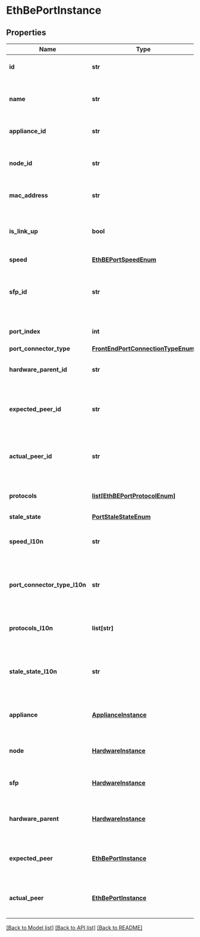 # EthBePortInstance

## Properties
Name | Type | Description | Notes
------------ | ------------- | ------------- | -------------
**id** | **str** | Unique identifier of the Ethernet Backend port. | [optional] 
**name** | **str** | Name of the Ethernet Backend port.  This property supports case-insensitive filtering. | [optional] 
**appliance_id** | **str** | Unique identifier of the appliance containing the port. | [optional] 
**node_id** | **str** | Unique identifier of the hardware instance of type &#39;Node&#39; containing the port. | [optional] 
**mac_address** | **str** | The MAC address of the Ethernet Backend port. | [optional] 
**is_link_up** | **bool** | Indicates whether the Ethernet Backend port&#39;s link is up. Values are: * true - Link is up. * false - Link is down.  | [optional] 
**speed** | [**EthBEPortSpeedEnum**](EthBEPortSpeedEnum.md) |  | [optional] 
**sfp_id** | **str** | Unique identifier of the hardware instance of type &#39;SFP&#39; (Small Form-factor Pluggable) inserted into the port.  | [optional] 
**port_index** | **int** | Index of the Ethernet Backend port in IO module. | [optional] 
**port_connector_type** | [**FrontEndPortConnectionTypeEnum**](FrontEndPortConnectionTypeEnum.md) |  | [optional] 
**hardware_parent_id** | **str** | Unique identifier of the parent hardware instance handling the port. | [optional] 
**expected_peer_id** | **str** | Unique identifier of the backend ethernet port which is expected to be connected to this one.  | [optional] 
**actual_peer_id** | **str** | Unique identifier of the backend ethernet port which is actually connected to this one.  | [optional] 
**protocols** | [**list[EthBEPortProtocolEnum]**](EthBEPortProtocolEnum.md) | Supported Protocols over Ethernet port. currently only NVMe is supported.  | [optional] 
**stale_state** | [**PortStaleStateEnum**](PortStaleStateEnum.md) |  | [optional] 
**speed_l10n** | **str** | Localized message string corresponding to speed Was added in version 3.0.0.0. | [optional] 
**port_connector_type_l10n** | **str** | Localized message string corresponding to port_connector_type Was added in version 3.0.0.0. | [optional] 
**protocols_l10n** | **list[str]** | Localized message array corresponding to protocols Was added in version 3.0.0.0. | [optional] 
**stale_state_l10n** | **str** | Localized message string corresponding to stale_state Was added in version 3.0.0.0. | [optional] 
**appliance** | [**ApplianceInstance**](ApplianceInstance.md) | This is the embeddable reference form of appliance_id attribute. | [optional] 
**node** | [**HardwareInstance**](HardwareInstance.md) | This is the embeddable reference form of node_id attribute. | [optional] 
**sfp** | [**HardwareInstance**](HardwareInstance.md) | This is the embeddable reference form of sfp_id attribute. | [optional] 
**hardware_parent** | [**HardwareInstance**](HardwareInstance.md) | This is the embeddable reference form of hardware_parent_id attribute. | [optional] 
**expected_peer** | [**EthBePortInstance**](EthBePortInstance.md) | This is the embeddable reference form of expected_peer_id attribute. | [optional] 
**actual_peer** | [**EthBePortInstance**](EthBePortInstance.md) | This is the embeddable reference form of actual_peer_id attribute. | [optional] 

[[Back to Model list]](../README.md#documentation-for-models) [[Back to API list]](../README.md#documentation-for-api-endpoints) [[Back to README]](../README.md)


